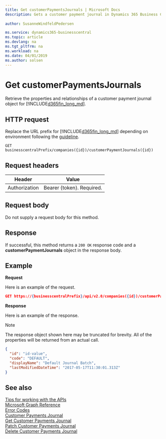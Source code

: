 ```yaml
---
title: Get customerPaymentsJournals | Microsoft Docs
description: Gets a customer payment journal in Dynamics 365 Business Central.
 
author: SusanneWindfeldPedersen

ms.service: dynamics365-businesscentral
ms.topic: article
ms.devlang: na
ms.tgt_pltfrm: na
ms.workload: na
ms.date: 04/01/2019
ms.author: solsen
---
```


# Get customerPaymentsJournals
Retrieve the properties and relationships of a customer payment journal object for [!INCLUDE[d365fin_long_md](../../includes/d365fin_long_md.md)].

## HTTP request
Replace the URL prefix for [!INCLUDE[d365fin_long_md](../../includes/d365fin_long_md.md)] depending on environment following the [guideline](../../v2.0/endpoints-apis-for-dynamics.md).

```
GET businesscentralPrefix/companies({id})/customerPaymentJournals({id})
```

## Request headers

|Header       |Value                     |
|-------------|--------------------------|
|Authorization|Bearer {token}. Required. |

## Request body
Do not supply a request body for this method.

## Response
If successful, this method returns a ```200 OK``` response code and a **customerPaymentJournals** object in the response body.

## Example

**Request**

Here is an example of the request.

```json
GET https://{businesscentralPrefix}/api/v2.0/companies({id})/customerPaymentJournals({id})
```

**Response**

Here is an example of the response. 

> [!NOTE]  
>   The response object shown here may be truncated for brevity. All of the properties will be returned from an actual call.

```json
{
  "id": "id-value",
  "code": "DEFAULT",
  "displayName": "Default Journal Batch",
  "lastModifiedDateTime": "2017-05-17T11:30:01.313Z"
}
```

## See also
[Tips for working with the APIs](/dynamics365/business-central/dev-itpro/developer/devenv-connect-apps-tips)  
[Microsoft Graph Reference](../api/dynamics_graph_reference.md)  
[Error Codes](../dynamics_error_codes.md)  
[Customer Payments Journal](../resources/dynamics_customerpaymentsjournal.md)  
[Get Customer Payments Journal](dynamics_customerpaymentsjournal_get.md)  
[Patch Customer Payments Journal](dynamics_customerpaymentsjournal_update.md)  
[Delete Customer Payments Journal](dynamics_customerpaymentsjournal_delete.md)  
